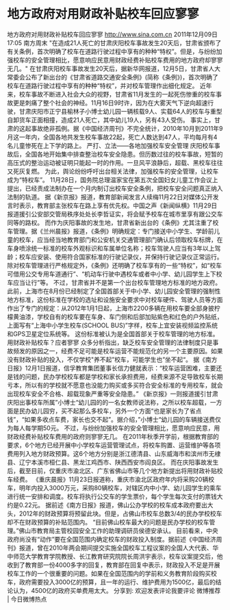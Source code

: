 # 地方政府对用财政补贴校车回应寥寥

地方政府对用财政补贴校车回应寥寥
http://www.sina.com.cn  2011年12月09日17:05  南方周末
"在造成21人死亡的甘肃庆阳校车事故发生20天后，甘肃省颁布了有关条例，首次明确了校车在道路行驶过程中享有的种种“特权”。但是，与纷纷加强校车的安全管理相比，愿意响应民意用财政经费补贴校车费用的地方政府却寥寥无几。"
在甘肃庆阳校车事故发生20天后，据新华网报道，12月5日，甘肃省人大常委会公布了新出台的《甘肃省道路交通安全条例》(简称《条例》)，首次明确了校车在道路行驶过程中享有的种种“特权”，并对校车管理作出细化规定。
近年来，校车事故不断进入社会大众的视野，甘肃省11月发生的一起死伤惨重的校车事故更是刺痛了整个社会的神经。11月16日9时许，因为在大雾天气下逆向超速行驶，甘肃庆阳市正宁县榆林子小博士幼儿园一辆核载9人、实载64人的校车与重型自卸货车正面相撞，造成21人死亡，其中幼儿19人，另有43人受伤。
事实上，甘肃的这起事故绝非孤例。据《中国经济周刊》不完全统计，2010年10月到2011年9月这一年内，全国各地共发生校车事故22起，死亡人数达到47人，平均每月有4名儿童惨死在上下学的路上。
严打、立法——各地加强校车安全管理
庆阳校车事故后，全国各地开始集中排查整治校车安全隐患。但历数过往的校车事故，短暂的高压式的整治运动被证明只能起一时的作用。一旦风平浪静后，超载、黑校车往往又死灰复燃。
为此，舆论纷纷呼吁出台相关法律，加强校车的安全管理，让校车成为“特权车”。
11月28日，国务院总理温家宝在第五次全国妇女儿童工作会议上提出，已经责成法制办在一个月内制订出校车安全条例，把校车安全问题真正纳入法制的轨道。
据《新京报》报道，教育部新闻发言人续梅11月22日对媒体公开发言时表示，教育部主张校车在路上享有优先权。中国之声《新闻纵横》11月29日报道援引公安部交管局秩序处处长李哲证实，将会赋予校车在城市里享有跟公交车同等的路权。
而作为庆阳事故的发生地，甘肃省新出台的《条例》尤其注重了校车管理。据《兰州晨报》报道，《条例》明确规定：专门接送中小学生、学龄前儿童的校车，应当经当地教育部门和公安机关交通管理部门确认后领取校车标牌，在车身喷涂统一标准的校车外观标识和车属单位名称；校车驾驶人应当有3年以上驾龄；校车应安装、使用符合国家标准的行驶记录仪，并保持行驶记录仪正常运行。
除对校车管理进行严格规定外，《条例》还明确了校车享有的一些“特权”，如“校车可借用公交专用车道通行”、“机动车行驶中遇校车或者中小学、幼儿园学生上下校车应当让行”等。
不过，甘肃省并不是第一个出台校车管理地方标准的地方政府。此前，上海市在8月份已经制定了全国首部关于中小学、幼儿园安全管理的强制性地方标准，这份标准在学校的选址和设施安全要求中对校车硬件、驾驶人员等方面作出了专门的规定：从2012年1月1日起，上海市2200多辆在用校车要全部身披柠檬黄油漆，学校自有的校车要在车身、车门侧和后部加贴紫色和红色的户外贴纸，上面写有“上海中小学生校车(SCHOOL BUS)”字样，校车上宜安装视频监控系统和GPS卫星定位系统等。
这份标准被认为是全国首部关于校车管理的地方标准。
用财政补贴校车？应者寥寥
众多分析指出，缺乏校车安全管理的法律制度只是事故频发的原因之一，经费不足可能是校车运营不能规范化的另一个主要原因。如果没有财政补贴的投入，不仅学校"养不起”校车，可能学生也”坐不起“。
据《南方日报》12月1日报道，信孚教育集团董事长信力健就表示：“校车运营困难，主要还是钱的问题，民办学校校车都是学校和家长承担费用，经费来源不足导致校车长期亏本，所以有的学校就不愿意也没能力购买或多买符合安全标准的专用校车，就会出现校车安全不合格、超载现象严重等安全隐患。”
《新京报》一则报道援引甘肃庆阳出事校车所属”小博士“幼儿园的的一名女教师说法称，之所以校车超载，一方面是民办幼儿园穷，买不起那么多校车，另外一个方面“也是家长为了省点钱”，“如果多收点车费，家长也交不起”。据介绍，”小博士“幼儿园的车辆接送费仅为每人每学期50元。
不过，与纷纷加强校车的安全管理相比，愿意响应民意，用财政经费补贴校车费用的政府则寥寥无几。
在2011年秋季开学前，根据教育部的要求，6个地方已经开展中小学校车运营管理试点，将校车购置、运营维护等各项费用列入地方财政预算。这6个地方分别是浙江德清县、山东威海市和滨州市无棣县、辽宁本溪市桓仁县、黑龙江鸡西市、陕西西安市阎良区。
而在庆阳事故发生后，截至目前，仅重庆市渝北区、广东省佛山市等几个地方新提出将用财政补贴校车经费。
《重庆晨报》11月23日报道称，重庆市渝北区政府年内将采购20辆校车，明年内投入3000万元，采购80辆校车，对辖区内中小学、幼儿园学生的乘车进行统一安排和调度。校车将执行公交车的学生票价，每个学生每次支付的票钱大约是0.22元。
据前述《南方日报》报道，佛山公办学校的校车成本政府要出大头，2012年的财政预算将预留此块。但是，占佛山市校车总数3/4的民办学校校车却不在财政预算的补贴范围内。
“目前佛山校车最大的问题是民办学校的校车管理。”佛山市教育局主管校园安全工作的助理调研员侯德安承认。
目前看来，中央政府尚没有“动作”要在全国范围内确定校车的财政投入制度。据前述《中国经济周刊》报道，曾在2010年两会期间提交实施全国校车工程议案的全国人大代表、华中师范大学教育学院教授、长江教育研究院院长周洪宇表示，校车议案提交后，他收到了教育部一份4000多字的回复，教育部在回复中表示，财政投入不足是开展校车工作的一个很重要的问题。如果在全国范围内的学前和义务教育阶段购买校车，政府需要投入3000亿的预算，且一年的运行、维护费用为1500亿，最后的结论认为，4500亿的政府买单费用太大。
分享到: 欢迎发表评论我要评论
微博推荐 | 今日微博热点

